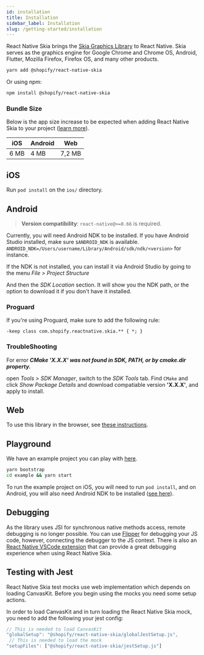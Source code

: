 ```yaml
---
id: installation
title: Installation
sidebar_label: Installation
slug: /getting-started/installation
---
```


React Native Skia brings the [Skia Graphics Library](https://skia.org/) to React Native.
Skia serves as the graphics engine for Google Chrome and Chrome OS, Android, Flutter, Mozilla Firefox, Firefox OS, and many other products.


```sh
yarn add @shopify/react-native-skia
```

Or using npm:

```sh
npm install @shopify/react-native-skia
```

### Bundle Size

Below is the app size increase to be expected when adding React Native Skia to your project ([learn more](bundle-size)).

| iOS  | Android | Web   |
| ---- | ------- | ----- |
| 6 MB | 4 MB     | 7,2 MB |

## iOS

Run `pod install` on the `ios/` directory.

## Android

> **Version compatibility**: `react-native@>=0.66` is required.

Currently, you will need Android NDK to be installed.
If you have Android Studio installed, make sure `$ANDROID_NDK` is available.
`ANDROID_NDK=/Users/username/Library/Android/sdk/ndk/<version>` for instance.

If the NDK is not installed, you can install it via Android Studio by going to the menu _File > Project Structure_

And then the _SDK Location_ section. It will show you the NDK path, or the option to download it if you don't have it installed.

### Proguard

If you're using Proguard, make sure to add the following rule:

```
-keep class com.shopify.reactnative.skia.** { *; }
```

### TroubleShooting

For error **_CMake 'X.X.X' was not found in SDK, PATH, or by cmake.dir property._**

open _Tools > SDK Manager_, switch to the _SDK Tools_ tab.
Find `CMake` and click _Show Package Details_ and download compatiable version **'X.X.X'**, and apply to install.

## Web

To use this library in the browser, see [these instructions](/docs/getting-started/web).

## Playground

We have an example project you can play with [here](https://github.com/Shopify/react-native-skia/tree/main/example).

```sh
yarn bootstrap
cd example && yarn start
```

To run the example project on iOS, you will need to run `pod install`, and on Android, you will also need Android NDK to be installed ([see here](#android)). 

## Debugging

As the library uses JSI for synchronous native methods access, remote debugging is no longer possible. You can use [Flipper](https://fbflipper.com) for debugging your JS code, however, connecting the debugger to the JS context.
There is also an [React Native VSCode extension](https://marketplace.visualstudio.com/items?itemName=msjsdiag.vscode-react-native#debugging-react-native-applications) that can provide a great debugging experience when using React Native Skia.

## Testing with Jest

React Native Skia test mocks use web implementation which depends on loading CanvasKit. Before you begin using the mocks you need some setup actions.

In order to load CanvasKit and in turn loading the React Native Skia mock, you need to add the following your jest config:

```js
// This is needed to load CanvasKit
"globalSetup": "@shopify/react-native-skia/globalJestSetup.js", 
 // This is needed to load the mock
"setupFiles": ["@shopify/react-native-skia/jestSetup.js"]
```


